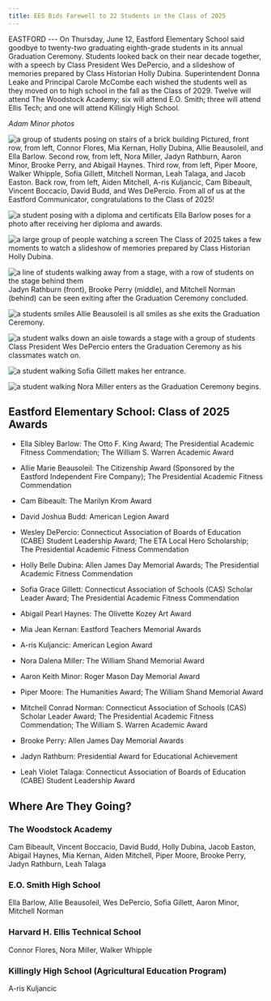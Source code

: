 ```yaml
---
title: EES Bids Farewell to 22 Students in the Class of 2025
---
```


EASTFORD --- On Thursday, June 12, Eastford Elementary School said
goodbye to twenty-two graduating eighth-grade students in its annual Graduation
Ceremony. Students looked back on their near decade together, with a
speech by Class President Wes DePercio, and a slideshow of memories
prepared by Class Historian Holly Dubina. Superintendent Donna Leake and
Principal Carole McCombe each wished the students well as they moved on
to high school in the fall as the Class of 2029. Twelve will attend The
Woodstock Academy; six will attend E.O. Smith; three will attend Ellis
Tech; and one will attend Killingly High School. 

*Adam Minor photos*

![a group of students posing on stairs of a brick building](/assets/images/34-1-ees-graduation-group.jpg)
Pictured, front row, from left, Connor Flores, Mia Kernan, Holly Dubina, Allie Beausoleil,
and Ella Barlow. Second row, from left, Nora Miller, Jadyn Rathburn,
Aaron Minor, Brooke Perry, and Abigail Haynes. Third row, from left,
Piper Moore, Walker Whipple, Sofia Gillett, Mitchell Norman, Leah
Talaga, and Jacob Easton. Back row, from left, Aiden Mitchell, A-ris
Kuljancic, Cam Bibeault, Vincent Boccacio, David Budd, and Wes DePercio.
From all of us at the Eastford Communicator, congratulations to the
Class of 2025! 

![a student posing with a diploma and certificats](/assets/images/34-1-graduation-1.jpg)
Ella Barlow poses for a photo after receiving her diploma and awards.

![a large group of people watching a screen](/assets/images/34-1-graduation-2.jpg)
The Class of 2025 takes a few moments to watch a slideshow of memories
prepared by Class Historian Holly Dubina.

![a line of students walking away from a stage, with a row of students on the stage behind them](/assets/images/34-1-graduation-3.jpg)
Jadyn Rathburn (front), Brooke Perry (middle), and Mitchell Norman
(behind) can be seen exiting after the Graduation Ceremony concluded.

![a students smiles](/assets/images/34-1-graduation-5.jpg)
Allie Beausoleil is all smiles as she exits the Graduation Ceremony.

![a student walks down an aisle towards a stage with a group of students](/assets/images/34-1-graduation-6.jpg)
Class President Wes DePercio enters the Graduation Ceremony as his
classmates watch on.

![a student walking](/assets/images/34-1-graduation-7.jpg)
Sofia Gillett makes her entrance.

![a student walking](/assets/images/34-1-graduation-8.jpg)
Nora Miller enters as the Graduation Ceremony begins.

## Eastford Elementary School: Class of 2025 Awards

- Ella Sibley Barlow: The Otto F. King Award; The Presidential Academic
Fitness Commendation; The William S. Warren Academic Award

- Allie Marie Beausoleil: The Citizenship Award (Sponsored by the
Eastford Independent Fire Company); The Presidential Academic Fitness
Commendation

- Cam Bibeault: The Marilyn Krom Award

- David Joshua Budd: American Legion Award

- Wesley DePercio: Connecticut Association of Boards of Education (CABE)
Student Leadership Award; The ETA Local Hero Scholarship; The
Presidential Academic Fitness Commendation

- Holly Belle Dubina: Allen James Day Memorial Awards; The Presidential
Academic Fitness Commendation

- Sofia Grace Gillett: Connecticut Association of Schools (CAS) Scholar
Leader Award; The Presidential Academic Fitness Commendation

- Abigail Pearl Haynes: The Olivette Kozey Art Award

- Mia Jean Kernan: Eastford Teachers Memorial Awards

- A-ris Kuljancic: American Legion Award

- Nora Dalena Miller: The William Shand Memorial Award

- Aaron Keith Minor: Roger Mason Day Memorial Award

- Piper Moore: The Humanities Award; The William Shand Memorial Award

- Mitchell Conrad Norman: Connecticut Association of Schools (CAS)
Scholar Leader Award; The Presidential Academic Fitness Commendation;
The William S. Warren Academic Award

- Brooke Perry: Allen James Day Memorial Awards

- Jadyn Rathburn: Presidential Award for Educational Achievement

- Leah Violet Talaga: Connecticut Association of Boards of Education
(CABE) Student Leadership Award

## Where Are They Going?

### The Woodstock Academy

Cam Bibeault, Vincent Boccacio, David Budd, Holly Dubina, Jacob Easton,
Abigail Haynes, Mia Kernan, Aiden Mitchell, Piper Moore, Brooke Perry,
Jadyn Rathburn, Leah Talaga

### E.O. Smith High School

Ella Barlow, Allie Beausoleil, Wes DePercio, Sofia Gillett, Aaron Minor,
Mitchell Norman

### Harvard H. Ellis Technical School

Connor Flores, Nora Miller, Walker Whipple

### Killingly High School (Agricultural Education Program)

A-ris Kuljancic
